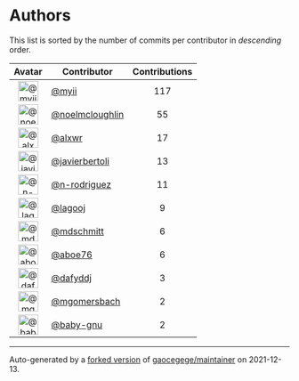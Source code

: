 # Authors

This list is sorted by the number of commits per contributor in _descending_ order.

Avatar|Contributor|Contributions
:-:|---|:-:
<img class='float-left rounded-1' src='https://avatars.githubusercontent.com/u/10231489?v=4' width='36' height='36' alt='@myii'>|[@myii](https://github.com/myii)|117
<img class='float-left rounded-1' src='https://avatars.githubusercontent.com/u/13322818?v=4' width='36' height='36' alt='@noelmcloughlin'>|[@noelmcloughlin](https://github.com/noelmcloughlin)|55
<img class='float-left rounded-1' src='https://avatars.githubusercontent.com/u/1920805?v=4' width='36' height='36' alt='@alxwr'>|[@alxwr](https://github.com/alxwr)|17
<img class='float-left rounded-1' src='https://avatars.githubusercontent.com/u/242396?v=4' width='36' height='36' alt='@javierbertoli'>|[@javierbertoli](https://github.com/javierbertoli)|13
<img class='float-left rounded-1' src='https://avatars.githubusercontent.com/u/3433835?v=4' width='36' height='36' alt='@n-rodriguez'>|[@n-rodriguez](https://github.com/n-rodriguez)|11
<img class='float-left rounded-1' src='https://avatars.githubusercontent.com/u/36701846?v=4' width='36' height='36' alt='@lagooj'>|[@lagooj](https://github.com/lagooj)|9
<img class='float-left rounded-1' src='https://avatars.githubusercontent.com/u/83996323?v=4' width='36' height='36' alt='@mdschmitt'>|[@mdschmitt](https://github.com/mdschmitt)|6
<img class='float-left rounded-1' src='https://avatars.githubusercontent.com/u/1800660?v=4' width='36' height='36' alt='@aboe76'>|[@aboe76](https://github.com/aboe76)|6
<img class='float-left rounded-1' src='https://avatars.githubusercontent.com/u/4195158?v=4' width='36' height='36' alt='@dafyddj'>|[@dafyddj](https://github.com/dafyddj)|3
<img class='float-left rounded-1' src='https://avatars.githubusercontent.com/u/6086064?v=4' width='36' height='36' alt='@mgomersbach'>|[@mgomersbach](https://github.com/mgomersbach)|2
<img class='float-left rounded-1' src='https://avatars.githubusercontent.com/u/1233212?v=4' width='36' height='36' alt='@baby-gnu'>|[@baby-gnu](https://github.com/baby-gnu)|2

---

Auto-generated by a [forked version](https://github.com/myii/maintainer) of [gaocegege/maintainer](https://github.com/gaocegege/maintainer) on 2021-12-13.
